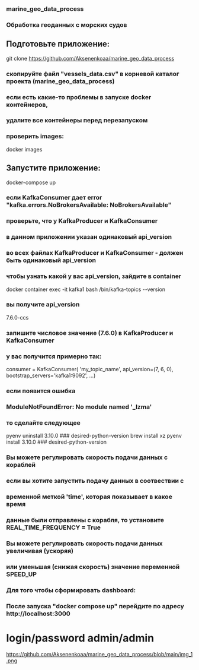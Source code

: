 ### marine_geo_data_process
### Обработка геоданных с морских судов


## Подготовьте приложение:
git clone https://github.com/Aksenenkoaa/marine_geo_data_process
### скопируйте файл "vessels_data.csv" в корневой каталог проекта (marine_geo_data_process)
### если есть какие-то проблемы в запуске docker контейнеров, 
### удалите все контейнеры перед перезапуском
[//]: # (docker stop $&#40;docker ps -aq&#41; && docker rm $&#40;docker ps -aq&#41; && docker ps -a)
[//]: # (docker rmi $&#40;docker images | egrep 'producer_ship|consumer_ship|consumer_alert'&#41;)
### проверить images:
docker images


## Запустите приложение:
docker-compose up
### если KafkaConsumer дает error "kafka.errors.NoBrokersAvailable: NoBrokersAvailable"
### проверьте, что у KafkaProducer и KafkaConsumer 
### в данном приложении указан одинаковый api_version
### во всех файлах KafkaProducer и KafkaConsumer - должен быть одинаковый api_version
### чтобы узнать какой у вас api_version, зайдите в container
docker container exec -it kafka1 bash
/bin/kafka-topics --version
### вы получите api_version
7.6.0-ccs
### запишите числовое значение (7.6.0) в KafkaProducer и KafkaConsumer
### у вас получится примерно так:
consumer = KafkaConsumer(
'my_topic_name',
api_version=(7, 6, 0),
bootstrap_servers='kafka1:9092',
...)

### если появится ошибка
### ModuleNotFoundError: No module named '_lzma'
### то сделайте следующее
pyenv uninstall 3.10.0 ### desired-python-version
brew install xz
pyenv install 3.10.0 ### desired-python-version

### Вы можете регулировать скорость подачи данных с кораблей
### если вы хотите запустить подачу данных в соотвествии с 
### временной меткой 'time', которая показывает в какое время 
### данные были отправлены с корабля, то установите REAL_TIME_FREQUENCY = True
### Вы можете регулировать скорость подачи данных увеличивая (ускоряя)
### или уменьшая (снижая скорость) значение переменной SPEED_UP


### Для того чтобы сформировать dashboard:
### После запуска "docker compose up" перейдите по адресу http://localhost:3000
# login/password admin/admin


[//]: # (/Users/aa/education/evomarine/marine_geo_data_process/img.png)
https://github.com/Aksenenkoaa/marine_geo_data_process/blob/main/img_1.png

[//]: # (![Screenshot]&#40;img.png&#41;)

[//]: # (![img_1.png]&#40;img_1.png&#41;)

[//]: # (![img_2.png]&#40;img_2.png&#41;)

[//]: # (![img_3.png]&#40;img_3.png&#41;)

[//]: # (![img_4.png]&#40;img_4.png&#41;)
